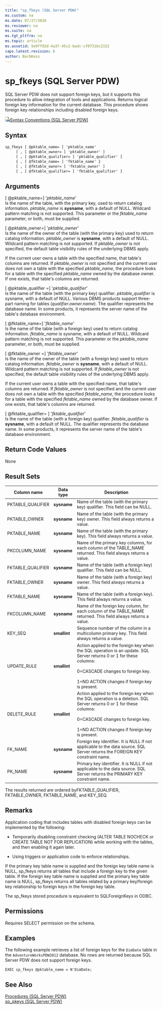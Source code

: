 ```yaml
---
title: "sp_fkeys (SQL Server PDW)"
ms.custom: na
ms.date: 07/27/2016
ms.reviewer: na
ms.suite: na
ms.tgt_pltfrm: na
ms.topic: article
ms.assetid: 5e9ff92d-4a37-45c2-badc-cf0731bc2152
caps.latest.revision: 6
author: BarbKess
---
```

# sp_fkeys (SQL Server PDW)
SQL Server PDW does not support foreign keys, but it supports this procedure to allow integration of tools and applications. Returns logical foreign key information for the current database. This procedure shows foreign key relationships including disabled foreign keys.  
  
![Topic link icon](../../mpp/sqlpdw/media/Topic_Link.gif "Topic_Link")[Syntax Conventions &#40;SQL Server PDW&#41;](../../mpp/sqlpdw/syntax-conventions-sql-server-pdw.md)  
  
## Syntax  
  
```  
sp_fkeys [ @pktable_name= ] 'pktable_name'   
     [ , [ @pktable_owner= ] 'pktable_owner' ]   
     [ , [ @pktable_qualifier= ] 'pktable_qualifier' ]   
     { , [ @fktable_name= ] 'fktable_name' }   
     [ , [ @fktable_owner= ] 'fktable_owner' ]   
     [ , [ @fktable_qualifier= ] 'fktable_qualifier' ]  
```  
  
## Arguments  
[ @pktable_name=] '*pktable_name*'  
Is the name of the table, with the primary key, used to return catalog information. *pktable_name* is **sysname**, with a default of NULL. Wildcard pattern matching is not supported. This parameter or the *fktable_name* parameter, or both, must be supplied.  
  
[ @pktable_owner=] '*pktable_owner*'  
Is the name of the owner of the table (with the primary key) used to return catalog information. *pktable_owner* is **sysname**, with a default of NULL. Wildcard pattern matching is not supported. If *pktable_owner* is not specified, the default table visibility rules of the underlying DBMS apply.  
  
If the current user owns a table with the specified name, that table's columns are returned. If *pktable_owner* is not specified and the current user does not own a table with the specified *pktable_name*, the procedure looks for a table with the specified *pktable_name* owned by the database owner. If one exists, that table's columns are returned.  
  
[ @pktable_qualifier =] '*pktable_qualifier*'  
Is the name of the table (with the primary key) qualifier. *pktable_qualifier* is sysname, with a default of NULL. Various DBMS products support three-part naming for tables (*qualifier.owner.name*). The qualifier represents the database name. In some products, it represents the server name of the table's database environment.  
  
[ @fktable_name=] '*fktable_name*'  
Is the name of the table (with a foreign key) used to return catalog information. *fktable_name* is sysname, with a default of NULL. Wildcard pattern matching is not supported. This parameter or the *pktable_name* parameter, or both, must be supplied.  
  
[ @fktable_owner =] '*fktable_owner*'  
Is the name of the owner of the table (with a foreign key) used to return catalog information. *fktable_owner* is **sysname**, with a default of NULL. Wildcard pattern matching is not supported. If *fktable_owner* is not specified, the default table visibility rules of the underlying DBMS apply.  
  
If the current user owns a table with the specified name, that table's columns are returned. If *fktable_owner* is not specified and the current user does not own a table with the specified *fktable_name*, the procedure looks for a table with the specified *fktable_name* owned by the database owner. If one exists, that table's columns are returned.  
  
[ @fktable_qualifier= ] '*fktable_qualifier*'  
Is the name of the table (with a foreign key) qualifier. *fktable_qualifier* is **sysname**, with a default of NULL. The qualifier represents the database name. In some products, it represents the server name of the table's database environment.  
  
## Return Code Values  
None  
  
## Result Sets  
  
|Column name|Data type|Description|  
|---------------|-------------|---------------|  
|PKTABLE_QUALIFIER|**sysname**|Name of the table (with the primary key) qualifier. This field can be NULL.|  
|PKTABLE_OWNER|**sysname**|Name of the table (with the primary key) owner. This field always returns a value.|  
|PKTABLE_NAME|**sysname**|Name of the table (with the primary key). This field always returns a value.|  
|PKCOLUMN_NAME|**sysname**|Name of the primary key columns, for each column of the TABLE_NAME returned. This field always returns a value.|  
|FKTABLE_QUALIFIER|**sysname**|Name of the table (with a foreign key) qualifier. This field can be NULL.|  
|FKTABLE_OWNER|**sysname**|Name of the table (with a foreign key) owner. This field always returns a value.|  
|FKTABLE_NAME|**sysname**|Name of the table (with a foreign key). This field always returns a value.|  
|FKCOLUMN_NAME|**sysname**|Name of the foreign key column, for each column of the TABLE_NAME returned. This field always returns a value.|  
|KEY_SEQ|**smallint**|Sequence number of the column in a multicolumn primary key. This field always returns a value.|  
|UPDATE_RULE|**smallint**|Action applied to the foreign key when the SQL operation is an update. SQL Server returns 0 or 1 for these columns:<br /><br />0=CASCADE changes to foreign key.<br /><br />1=NO ACTION changes if foreign key is present.|  
|DELETE_RULE|**smallint**|Action applied to the foreign key when the SQL operation is a deletion. SQL Server returns 0 or 1 for these columns:<br /><br />0=CASCADE changes to foreign key.<br /><br />1=NO ACTION changes if foreign key is present.|  
|FK_NAME|**sysname**|Foreign key identifier. It is NULL if not applicable to the data source. SQL Server returns the FOREIGN KEY constraint name.|  
|PK_NAME|**sysname**|Primary key identifier. It is NULL if not applicable to the data source. SQL Server returns the PRIMARY KEY constraint name.|  
  
The results returned are ordered byFKTABLE_QUALIFIER, FKTABLE_OWNER, FKTABLE_NAME, and KEY_SEQ.  
  
## Remarks  
Application coding that includes tables with disabled foreign keys can be implemented by the following:  
  
-   Temporarily disabling constraint checking (ALTER TABLE NOCHECK or CREATE TABLE NOT FOR REPLICATION) while working with the tables, and then enabling it again later.  
  
-   Using triggers or application code to enforce relationships.  
  
If the primary key table name is supplied and the foreign key table name is NULL, sp_fkeys returns all tables that include a foreign key to the given table. If the foreign key table name is supplied and the primary key table name is NULL, sp_fkeys returns all tables related by a primary key/foreign key relationship to foreign keys in the foreign key table.  
  
The sp_fkeys stored procedure is equivalent to SQLForeignKeys in ODBC.  
  
## Permissions  
Requires SELECT permission on the schema.  
  
## Examples  
The following example retrieves a list of foreign keys for the `DimDate` table in the `AdventureWorksPDW2012` database. No rows are returned because SQL Server PDW does not support foreign keys.  
  
```  
EXEC sp_fkeys @pktable_name = N'DimDate;  
```  
  
## See Also  
[Procedures &#40;SQL Server PDW&#41;](../../mpp/sqlpdw/procedures-sql-server-pdw.md)  
[sp_pkeys &#40;SQL Server PDW&#41;](../../mpp/sqlpdw/sp-pkeys-sql-server-pdw.md)  
  
